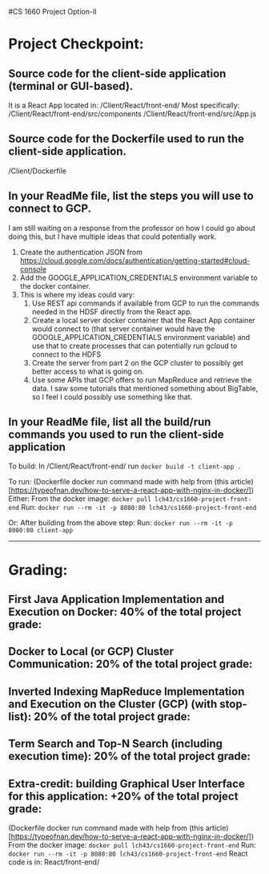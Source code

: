 #CS 1660 Project Option-II

# Project Checkpoint:
## Source code for the client-side application (terminal or GUI-based).
It is a React App located in:
/Client/React/front-end/
Most specifically:
/Client/React/front-end/src/components
/Client/React/front-end/src/App.js

## Source code for the Dockerfile used to run the client-side application.
/Client/Dockerfile

## In your ReadMe file, list the steps you will use to connect to GCP.
I am still waiting on a response from the professor on how I could go about doing this, but I have multiple ideas that could potentially work.
1. Create the authentication JSON from https://cloud.google.com/docs/authentication/getting-started#cloud-console
2. Add the GOOGLE_APPLICATION_CREDENTIALS environment variable to the docker container.
3. This is where my ideas could vary:
   1. Use REST api commands if available from GCP to run the commands needed in the HDSF directly from the React app.
   2. Create a local server docker container that the React App container would connect to (that server container would have the GOOGLE_APPLICATION_CREDENTIALS environment variable) and use that to create processes that can potentially run gcloud to connect to the HDFS
   3. Create the server from part 2 on the GCP cluster to possibly get better access to what is going on.
   4. Use some APIs that GCP offers to run MapReduce and retrieve the data. I saw some tutorials that mentioned something about BigTable, so I feel I could possibly use something like that.

## In your ReadMe file, list all the build/run commands you used to run the client-side application
To build:
In /Client/React/front-end/ run ``` docker build -t client-app . ```

To run:
(Dockerfile docker run command made with help from (this article)[https://typeofnan.dev/how-to-serve-a-react-app-with-nginx-in-docker/])
Either:
From the docker image: ``` docker pull lch43/cs1660-project-front-end ```
Run: ``` docker run --rm -it -p 8080:80 lch43/cs1660-project-front-end ```

Or:
    After building from the above step:
    Run: ``` docker run --rm -it -p 8080:80 client-app ```

---

# Grading:
## First Java Application Implementation and Execution on Docker: 40% of the total project grade:

## Docker to Local (or GCP) Cluster Communication: 20% of the total project grade:

## Inverted Indexing MapReduce Implementation and Execution on the Cluster (GCP) (with stop-list): 20% of the total project grade:

## Term Search and Top-N Search (including execution time): 20% of the total project grade:

## Extra-credit: building Graphical User Interface for this application: +20% of the total project grade:
(Dockerfile docker run command made with help from (this article)[https://typeofnan.dev/how-to-serve-a-react-app-with-nginx-in-docker/])
From the docker image: ``` docker pull lch43/cs1660-project-front-end ```
Run: ``` docker run --rm -it -p 8080:80 lch43/cs1660-project-front-end ```
React code is in: React/front-end/